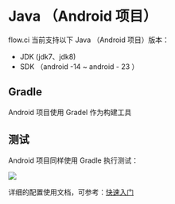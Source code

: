 # Java （Android 项目）

flow.ci 当前支持以下 Java （Android 项目）版本：

- JDK     (jdk7、jdk8)
- SDK  （android -14 ~ android - 23 ）
 
## Gradle

Android 项目使用 Gradel 作为构建工具

## 测试
Android 项目同样使用 Gradle 执行测试：

<img src="https://dn-shimo-image.qbox.me/2jF5nRrZJGQs66gV.png!thumbnail">


详细的配置使用文档，可参考：[快速入门](http://flow.ci/documents/start)
